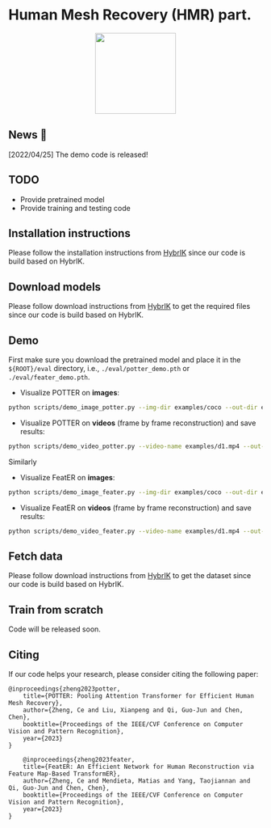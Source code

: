 # Human Mesh Recovery (HMR) part.




<div align="center">
<img src="assets/potter.gif" height="160"> 
</div>


## News :triangular_flag_on_post:

[2022/04/25] The demo code is released!


## TODO
- Provide pretrained model 
- Provide training and testing code

## Installation instructions

Please follow the installation instructions from [HybrIK](https://github.com/Jeff-sjtu/HybrIK) since our code is build based on HybrIK. 


## Download models

Please follow download instructions from [HybrIK](https://github.com/Jeff-sjtu/HybrIK) to get the required files since our code is build based on HybrIK. 

## Demo
First make sure you download the pretrained model and place it in the `${ROOT}/eval` directory, i.e., `./eval/potter_demo.pth` or `./eval/feater_demo.pth`.

* Visualize POTTER on **images**:

``` bash
python scripts/demo_image_potter.py --img-dir examples/coco --out-dir examples/res_coco
```

* Visualize POTTER on **videos** (frame by frame reconstruction) and save results:

``` bash
python scripts/demo_video_potter.py --video-name examples/d1.mp4 --out-dir examples/res_d1
```

Similarly 

* Visualize FeatER on **images**:

``` bash
python scripts/demo_image_feater.py --img-dir examples/coco --out-dir examples/res_coco
```

* Visualize FeatER on **videos** (frame by frame reconstruction) and save results:

``` bash
python scripts/demo_video_feater.py --video-name examples/d1.mp4 --out-dir examples/res_d1
```



## Fetch data
Please follow download instructions from [HybrIK](https://github.com/Jeff-sjtu/HybrIK) to get the dataset since our code is build based on HybrIK. 



## Train from scratch
Code will be released soon.




## Citing
If our code helps your research, please consider citing the following paper:

    @inproceedings{zheng2023potter,
        title={POTTER: Pooling Attention Transformer for Efficient Human Mesh Recovery},
        author={Zheng, Ce and Liu, Xianpeng and Qi, Guo-Jun and Chen, Chen},
        booktitle={Proceedings of the IEEE/CVF Conference on Computer Vision and Pattern Recognition},
        year={2023}
    }
    
        @inproceedings{zheng2023feater,
        title={FeatER: An Efficient Network for Human Reconstruction via Feature Map-Based TransformER},
        author={Zheng, Ce and Mendieta, Matias and Yang, Taojiannan and Qi, Guo-Jun and Chen, Chen},
        booktitle={Proceedings of the IEEE/CVF Conference on Computer Vision and Pattern Recognition},
        year={2023}
    }
